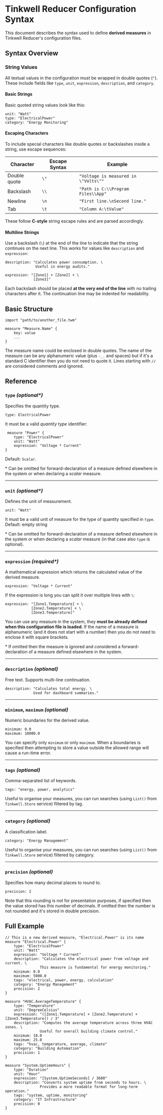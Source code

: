 # Tinkwell Reducer Configuration Syntax

This document describes the syntax used to define **derived measures** in Tinkwell Reducer's configuration files.

## Syntax Overview

### String Values

All textual values in the configuration must be wrapped in double quotes (`"`). These include fields like `type`, `unit`, `expression`, `description`, and `category`.

#### Basic Strings

Basic quoted string values look like this:

```text
unit: "Watt"
type: "ElectricalPower"
category: "Energy Monitoring"
```

#### Escaping Characters

To include special characters like double quotes or backslashes inside a string, use escape sequences:

| Character     | Escape Syntax | Example                                   |
|---------------|----------------|------------------------------------------|
| Double quote  | `\"`           | `"Voltage is measured in \"Volts\""`     |
| Backslash     | `\\`           | `"Path is C:\\Program Files\\App"`       |
| Newline       | `\n`           | `"First line.\nSecond line."`            |
| Tab           | `\t`           | `"Column A:\tValue"`                     |

These follow **C-style** string escape rules and are parsed accordingly.

#### Multiline Strings

Use a backslash (`\`) at the end of the line to indicate that the string continues on the next line. This works for values like `description` and `expression`:

```text
description: "Calculates power consumption. \
              Useful in energy audits."

expression: "[Zone1] + [Zone2] + \
             [Zone3]"
```

Each backslash should be placed **at the very end of the line** with no trailing characters after it. The continuation line may be indented for readability.

## Basic Structure

```text
import "path/to/another_file.twm"

measure "Measure.Name" {
    key: value
    ...
}
```

The measure name could be enclosed in double quotes. The name of the measure can be any alphanumeric value (plus `-_.` and spaces) but if it's a standard C identifier then you do not need to quote it.
Lines starting with `//` are considered comments and ignored.

## Reference

### `type` _(optional*)_

Specifies the quantity type.

```text
type: ElectricalPower
```
It must be a valid _quantity type_ identifier:

```text
 measure "Power" {
    type: "ElectricalPower"
    unit: "Watt"
    expression: "Voltage * Current"
}
```

Default: `Scalar`.

\* Can be omitted for forward-declaration of a measure defined elsewhere in the system or when declaring a _scalar_ measure.

---

### `unit` _(optional*)_

Defines the unit of measurement.

```text
unit: "Watt"
```

It must be a valid unit of measure for the type of quantity specified in `type`. Default: empty string

\* Can be omitted for forward-declaration of a measure defined elsewhere in the system or when declaring a _scalar_ measure (in that case also `type` is optional).

---

### `expression` _(required*)_

A mathematical expression which returns the calculated value of the derived measure.

```text
expression: "Voltage * Current"
```

If the expression is long you can split it over multiple lines with `\`:

```text
expression: "[Zone1.Temperature] + \
            [Zone2.Temperature] + \
            [Zone3.Temperature]"
```

You can use any measure in the system, they **must be already defined when this configuration file is loaded**.
If the name of a measure is alphanumeric (and it does not start with a number) then you do not need to enclose it with square brackets.

\* If omitted then the measure is ignored and considered a forward-declaration of a measure defined elsewhere in the system.

---

### `description` *(optional)*

Free text. Supports multi-line continuation.

```text
description: "Calculates total energy. \
             Used for dashboard summaries."
```

---

### `minimum`, `maximum` *(optional)*

Numeric boundaries for the derived value.

```text
minimum: 0.0
maximum: 10000.0
```
You can specify only `minimum` or only `maximum`. When a boundaries is specified then attempting to store a value outside the allowed range will cause a run-time error.

---

### `tags` *(optional)*

Comma-separated list of keywords.

```text
tags: "energy, power, analytics"
```

Useful to organise your measures, you can run searches (using `List()` from `Tinkwell.Store` service) filtered by tag.

---

### `category` *(optional)*

A classification label.

```text
category: "Energy Management"
```

Useful to organise your measures, you can run searches (using `List()` from `Tinkwell.Store` service) filtered by category.

---

### `precision` *(optional)*

Specifies how many decimal places to round to.

```text
precision: 2
```

Note that this rounding is not for presentation purposes, if specified then the value stored has this number of decimals. If omitted then the number is not rounded and it's stored in double precision.

## Full Example

```text
// This is a new derived measure, "Electrical.Power" is its name
measure "Electrical.Power" {
    type: "ElectricalPower"
    unit: "Watt"
    expression: "Voltage * Current"
    description: "Calculates the electrical power from voltage and current. \
                This measure is fundamental for energy monitoring."
    minimum: 0.0
    maximum: 5000.0
    tags: "electrical, power, energy, calculation"
    category: "Energy Management"
    precision: 2
}

measure "HVAC.AverageTemperature" {
    type: "Temperature"
    unit: "DegreeCelsius"
    expression: "([Zone1.Temperature] + [Zone2.Temperature] + [Zone3.Temperature]) / 3"
    description: "Computes the average temperature across three HVAC zones. \
                Useful for overall building climate control."
    minimum: 18.0
    maximum: 25.0
    tags: "hvac, temperature, average, climate"
    category: "Building Automation"
    precision: 1 
}

measure "System.UptimeHours" {
    type: "Duration"
    unit: "Hour"
    expression: "[System.UptimeSeconds] / 3600"
    description: "Converts system uptime from seconds to hours. \
                Provides a more readable format for long-term operation."
    tags: "system, uptime, monitoring"
    category: "IT Infrastructure"
    precision: 0
}
```
